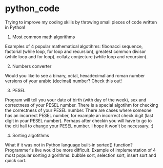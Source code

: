 # python_code

Trying to improve my coding skills by throwing small pieces of code written in Python!



1. Most common math algorithms

Examples of 4 popular mathematical algotihms: fibonacci sequence, factorial (while loop, for loop and recursion), greatest common divisor (while loop and for loop), collatz conjecture (while loop and recursion).


2. Numbers converter

Would you like to see a binary, octal, hexadecimal and roman number versions of your arabic (decimal) number? Check this out!


3. PESEL

Program will tell you your date of birth (with day of the week), sex and correctness of your PESEL number. There is a special algotihm for checking the correctness of your PESEL number. There are cases where someone has an incorrect PESEL number, for example an incorrect check digit (last digit in your PESEL number). Perhaps after checkin you will have to go to the citi hall to change your PESEL number. I hope it won't be necessary. :)


4. Sorting algotithms

What if it was not in Python language built-in sorted() function? Programmer's live would be more difficult. Example of implementation of 4 most popular sorting algorithms: bubble sort, selection sort, insert sort and quick sort.

